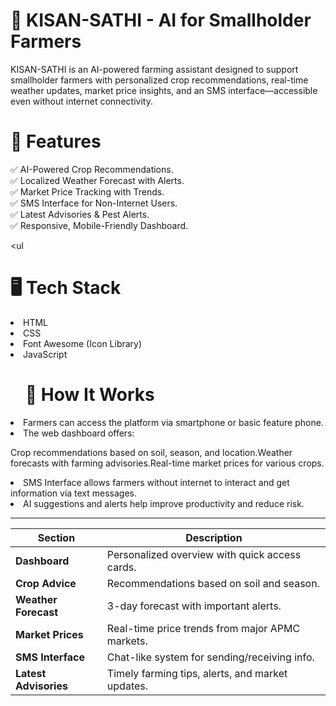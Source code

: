 <H1>🌾 KISAN-SATHI - AI for Smallholder Farmers</H1>
KISAN-SATHI is an AI-powered farming assistant designed to support smallholder farmers with personalized crop recommendations, real-time weather updates, market price insights, and an SMS interface—accessible even without internet connectivity.

<h1>🚀 Features</h1>
✅ AI-Powered Crop Recommendations.
</br>
✅ Localized Weather Forecast with Alerts.
</br>
✅ Market Price Tracking with Trends.
</br>
✅ SMS Interface for Non-Internet Users.
</br>
✅ Latest Advisories & Pest Alerts.
</br>
✅ Responsive, Mobile-Friendly Dashboard.

<ul<h1>🖥️ Tech Stack</h1></ul>
<li>HTML</li>

<li>CSS</li> 

<li>Font Awesome (Icon Library)</li>

<li>JavaScript</li>

<ul><h1>📱 How It Works</h1></ul>
<li>Farmers can access the platform via smartphone or basic feature phone.</li>

<li>The web dashboard offers:</li>

Crop recommendations based on soil, season, and location.Weather forecasts with farming advisories.Real-time market prices for various crops.</li>

<li>SMS Interface allows farmers without internet to interact and get information via text messages.</li>

<li>AI suggestions and alerts help improve productivity and reduce risk.</li>

<hr>

| Section               | Description                                      |
| --------------------- | ------------------------------------------------ |
| **Dashboard**         | Personalized overview with quick access cards.   |
| **Crop Advice**       | Recommendations based on soil and season.        |
| **Weather Forecast**  | 3-day forecast with important alerts.            |
| **Market Prices**     | Real-time price trends from major APMC markets.  |
| **SMS Interface**     | Chat-like system for sending/receiving info.     |
| **Latest Advisories** | Timely farming tips, alerts, and market updates. |
